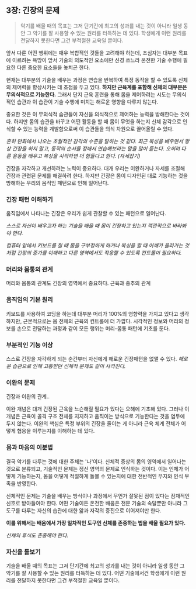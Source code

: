 ## 3장: 긴장의 문제

> 악기를 배울 때의 목표는 그저 단기간에 최고의 성과를 내는 것이 아니라 일생 동안 그 악기를 잘 사용할 수 있는 원리를 터득하는 데 있다. 학생에게 이런 원리를 전달하지 못한다면 그건 부적절한 교육일 뿐이다.

앞서 다룬 어떤 행위에는 매우 복합적인 것들을 고려해야 하는데, 초심자는 대부분 목표에 이르려는 욕망이 앞서 기술의 의도적인 요소에만 신경 쓰느라 온전한 기술 수행에 필요한 다른 중요한 요소들을 놓치곤 한다.

현재는 대부분의 기술을 배우는 과정은 연습을 반복하여 특정 동작을 할 수 있도록 신체의 제어력을 향상시키는 데 초점을 두고 있다. **하지만 근육계를 포함해 신체의 대부분은 무의식적으로 기능한다.** 그래서 단지 근육 훈련을 통해 몸을 제어하려는 시도는 무의식적인 습관과 이 습관이 기술 수행에 미치는 해로운 영향을 다루지 않는다.

중요한 것은 이 무의식적 습관들이 자신을 의식적으로 제어하는 능력을 방해한다는 것이다. 하지만 몸의 습관을 바꾸고 어떤 활동을 할 때 몸이 무엇을 하는지 신체 감각으로 인식할 수 있는 능력을 계발함으로써 이 습관들을 의식 차원으로 끌어올릴 수 있다.

*흔히 만화에서 나오는 초월적인 감각의 수준을 말하는 것 같다. 최근 복싱을 배우면서 항상 긴장을 하지 말고, 동작의 순서를 정해서 연습해보라는 말을 많이 듣는다. 오히려 다른 운동을 배우고 복싱을 시작하면 더 힘들다고 한다. (자세잡기)*

긴장을 자각하고 개선하려는 노력이 중요하다. 대개 우리는 이완하거나 자세를 조절해 긴장과 관련된 문제를 해결하려 한다. 하지만 긴장은 몸이 디자인된 대로 기능하는 것을 방해하는 우리의 움직임 패턴으로 인해 일어난다.

### 긴장 패턴 이해하기

움직임에서 나타나는 긴장은 우리가 쉽게 관찰할 수 있는 패턴으로 일어난다.

*스스로 자신이 배우고자 하는 기술을 배울 때 몸이 긴장하고 있는지 객관적으로 바라봐야 한다.*

*컴퓨터 앞에서 키보드를 칠 때 몸을 구부정하게 하거나 복싱을 할 때 어깨가 올라가는 것처럼 긴장의 증가를 이해하고 다른 영역에서도 적응할 수 있도록 컨트롤이 필요하다.*

### 머리와 몸통의 관계

머리와 몸통의 관계도 긴장의 영역에서 중요하다. 근육과 중추의 관계

### 움직임의 기본 원리

키보드를 사용하여 코딩을 하는데 대부분 머리가 100%의 영향력을 가지고 있다고 생각하지만, 근본적으로는 몸 전체의 근육의 컨트롤에 더 가깝다. 시각적인 정보와 머리의 정보를 손으로 전달하는 과정과 같이 모든 행위는 머리-몸통 패턴에 기초를 둔다.

### 부분적인 기능 이상

스스로 긴장을 자각하게 되는 순간부터 자신에게 해로운 긴장패턴을 없앨 수 있다. *해로운 습관으로 인해 고통받던 신체적 문제도 같이 사라진다.*

### 이완의 문제

긴장과 이완의 관계..

이완 개념은 대개 긴장된 근육을 느슨해질 필요가 있다는 오해에 기초해 있다. 그러나 이 개념은 근육이 골격 구조 전체를 지지하고 움직이는 방식으로 기능한다는 것을 염두에 두지 않는다. 이완의 핵심은 특정 부위의 긴장을 줄이는 게 아니라 근육 체계 전체가 어떻게 협응을 이루는지를 이해하는 데 있다.

### 몸과 마음의 이분법

결국 악기를 다루는 것에 대한 주체는 '나'이다. 신체적 증상의 몸의 영역에서 일어나는 것으로 분류되고, 기술적인 문제는 정신 영역의 문제로 인식하는 것이다. 이는 인체가 어떻게 기능하는지, 몸을 어떻게 적절하게 돌볼 수 있는지에 대한 전반적인 무지와 인식 부족을 반영한다.

신체적인 문제는 기술을 배우는 방식이나 과정에서 무언가 잘못된 점이 있다는 잠재적인 신호로 받아들여야 한다. 어떤 기술이든 온전한 배움은 전문 기술의 숙달뿐만 아니라 그 도구를 다루는 자신의 습관에 대한 앎과 자각의 증진으로 이어져야만 한다.

**이를 위해서는 배움에서 가장 일차적인 도구인 신체를 존중하는 법을 배울 필요가 있다.**

*신체의 휴식도 존중해야 한다.*

### 자신을 돌보기

기술을 배울 때의 목표는 그저 단기간에 최고의 성과를 내는 것이 아니라 일생 동안 그 악기를 잘 사용할 수 있는 원리를 터득하는 데 있다. 어떤 기술에서건 학생에게 이런 원리를 전달하지 못한다면 그건 부적절한 교육일 뿐이다.
